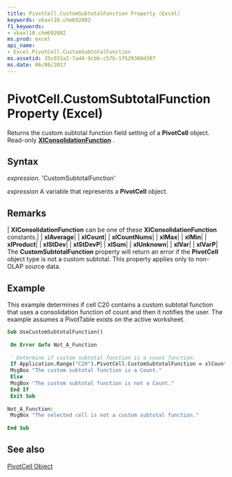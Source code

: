 ```yaml
---
title: PivotCell.CustomSubtotalFunction Property (Excel)
keywords: vbaxl10.chm692082
f1_keywords:
- vbaxl10.chm692082
ms.prod: excel
api_name:
- Excel.PivotCell.CustomSubtotalFunction
ms.assetid: 35c031a2-7ad4-9cbb-c57b-1f529368d307
ms.date: 06/08/2017
---
```



# PivotCell.CustomSubtotalFunction Property (Excel)

Returns the custom subtotal function field setting of a  **PivotCell** object. Read-only **[XlConsolidationFunction](Excel.XlConsolidationFunction.md)** .


## Syntax

 _expression_. 'CustomSubtotalFunction'

 _expression_ A variable that represents a **PivotCell** object.


## Remarks



| **XlConsolidationFunction** can be one of these **XlConsolidationFunction** constants.|
| **xlAverage**|
| **xlCount**|
| **xlCountNums**|
| **xlMax**|
| **xlMin**|
| **xlProduct**|
| **xlStDev**|
| **xlStDevP**|
| **xlSum**|
| **xlUnknown**|
| **xlVar**|
| **xlVarP**|
The  **CustomSubtotalFunction** property will return an error if the **PivotCell** object type is not a custom subtotal. This property applies only to non-OLAP source data.


## Example

This example determines if cell C20 contains a custom subtotal function that uses a consolidation function of count and then it notifies the user. The example assumes a PivotTable exists on the active worksheet.


```vb
Sub UseCustomSubtotalFunction() 
 
 On Error GoTo Not_A_Function 
 
 ' Determine if custom subtotal function is a count function. 
 If Application.Range("C20").PivotCell.CustomSubtotalFunction = xlCount Then 
 MsgBox "The custom subtotal function is a Count." 
 Else 
 MsgBox "The custom subtotal function is not a Count." 
 End If 
 Exit Sub 
 
Not_A_Function: 
 MsgBox "The selected cell is not a custom subtotal function." 
 
End Sub
```


## See also


[PivotCell Object](Excel.PivotCell.md)

